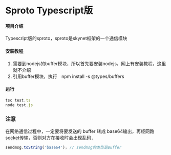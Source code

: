 # Sproto Typescript版

#### 项目介绍
Typescript版的sproto，sproto是skynet框架的一个通信模块


#### 安装教程

1. 需要到nodejs的buffer模块，所以首先要安装nodejs，网上有安装教程，这里就不介绍
2. 引用buffer模块，执行　npm install -s @types/buffers


#### 运行
```js
tsc test.ts
node test.js
```
### 注意
在网络通信过程中，一定要将要发送的 buffer 转成 base64输出，再经网路socket传输，否则对方在接收时会出现乱码．
```js
sendmsg.toString('base64'); // sendmsg的类型是Buffer
```
